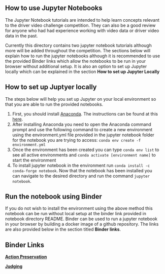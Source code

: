 ## How to use Jupyter Notebooks

The Jupyter Notebook tutorials are intended to help learn concepts relevant to the driver video challenge competition. They can also be a good review for anyone who had had experience working with video data or driver video data in the past. 

Currently this directory contains two jupyter notebook tutorials although more will be added throughout the competition. The sections below will explain how to run the jupyter notebooks although it is recommended to use the provided Binder links which allow the notebooks to be run in your browser without additional setup. It is also an option to set up Jupyter locally which can be explained in the section <b>How to set up Jupyter Locally</b>


## How to set up Juptyer locally

The steps below will help you set up Jupyter on your local environment so that you are able to run the provided notebooks. 

1. First, you should install [Anaconda](https://www.anaconda.com/). The instructions can be found at this [here]( https://docs.anaconda.com/anaconda/install/windows/). 
2. After installing Anaconda you need to open the Anaconda command prompt and use the following command to create a new environment using the environment.yml file provided in the jupyter notebook folder for the notebook you are trying to access: `conda env create -f environment.yml`
3. Once the environment has been created you can type `conda env list` to see all active environments and `conda activate [environment name]` to start the environment
4. To install jupyter notebook in the environment run `conda install -c conda-forge notebook`. Now that the notebook has been installed you can navigate to the desired directory and run the command `jupyter notebook`.


## Run the notebook using Binder

If you do not wish to install the environment using the above method this notebook can be run without local setup at the binder link provided in notebook directory README. Binder can be used to run a jupyter notebook in your browser by building a docker image of a github repository. The links are also provided below in the section titled <b>Binder links</b>.


## Binder Links

[<b> Action Preservation </b>](https://mybinder.org/v2/gh/andrewboka/actionpreservation/main?filepath=action_preservation_gaze_estimator.ipynb)

[<b> Judging </b>](https://mybinder.org/v2/gh/andrewboka/judging/27950dd30ee7e8f9064a66eca616b44d4a1bcad2?filepath=identification_measurement.ipynb)
